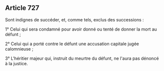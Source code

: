 Article 727
----
Sont indignes de succéder, et, comme tels, exclus des successions :

1° Celui qui sera condamné pour avoir donné ou tenté de donner la mort au défunt
;

2° Celui qui a porté contre le défunt une accusation capitale jugée calomnieuse
;

3° L'héritier majeur qui, instruit du meurtre du défunt, ne l'aura pas dénoncé à
la justice.
